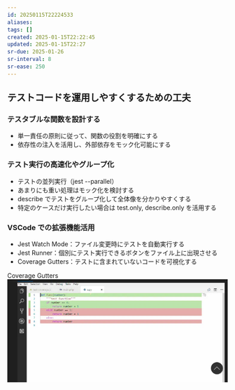 ```yaml
---
id: 20250115T22224533
aliases: 
tags: []
created: 2025-01-15T22:22:45
updated: 2025-01-15T22:27
sr-due: 2025-01-26
sr-interval: 8
sr-ease: 250
---
```


## テストコードを運用しやすくするための工夫

### テスタブルな関数を設計する

- 単一責任の原則に従って、関数の役割を明確にする
- 依存性の注入を活用し、外部依存をモック化可能にする

### テスト実行の高速化やグループ化

- テストの並列実行（jest --parallel）
- あまりにも重い処理はモック化を検討する
- describe でテストをグループ化して全体像を分かりやすくする
- 特定のケースだけ実行したい場合は test.only, describe.only を活用する

### VSCode での拡張機能活用

- Jest Watch Mode：ファイル変更時にテストを自動実行する
- Jest Runner：個別にテスト実行できるボタンをファイル上に出現させる
- Coverage Gutters：テストに含まれていないコードを可視化する

Coverage Gutters
![](attachments/Pasted%20image%2020250115225736.png)

